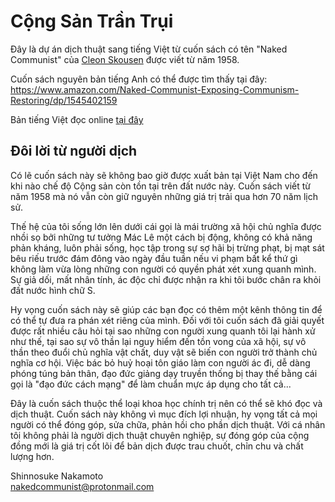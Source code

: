 # Cộng Sản Trần Trụi

Đây là dự án dịch thuật sang tiếng Việt từ cuốn sách có tên "Naked Communist" của
[Cleon Skousen](https://en.wikipedia.org/wiki/W._Cleon_Skousen) được viết
từ năm 1958.

Cuốn sách nguyên bản tiếng Anh có thể được tìm thấy tại đây:  
https://www.amazon.com/Naked-Communist-Exposing-Communism-Restoring/dp/1545402159

Bản tiếng Việt đọc online
[tại đây](https://nakedcommunist.github.io/congsantrantrui/nakedcommunist.html)  

## Đôi lời từ người dịch

Có lẽ cuốn sách này sẽ không bao giờ được xuất bản tại Việt Nam cho đến khi nào
chế độ Cộng sản còn tồn tại trên đất nước này. Cuốn sách viết từ năm 1958 mà nó
vẫn còn giữ nguyên những giá trị trải qua hơn 70 năm lịch sử.

Thế hệ của tôi sống lớn lên dưới
cái gọi là mái trường xã hội chủ nghĩa được nhồi sọ bởi những tư tưởng Mác Lê
một cách bị động, không có khả năng phản kháng, luôn phải sống, học tập trong
sự sợ hãi bị trừng phạt, bị mạt sát bêu riếu trước đám đông vào ngày đầu tuần nếu
vi phạm bất kể thứ gì không làm vừa lòng những con người có quyền phát xét xung
quanh mình. Sự giả dối, mất nhân tính, ác độc chỉ được nhận ra khi tôi bước chân
ra khỏi đất nước hình chữ S.

Hy vọng cuốn sách này sẽ giúp các bạn đọc có thêm một kênh thông tin để có thể
tự đưa ra phán xét riêng của mình. Đối với tôi cuốn sách đã giải quyết được rất
nhiều câu hỏi tại sao những con người xung quanh tôi lại hành xử như thế, tại sao
sự vô thần lại nguy hiểm đến tồn vong của xã hội, sự vô thần theo đuổi chủ nghĩa
vật chất, duy vật sẽ biến con người trở thành chủ nghĩa cơ hội. Việc bác bỏ huỷ
hoại tôn giáo làm con người ác đi, dễ dàng phóng túng bản thân, đạo đức giảng dạy
truyền thống bị thay thế bằng cái gọi là "đạo đức cách mạng" để làm chuẩn mực
áp dụng cho tất cả...

Đây là cuốn sách thuộc thể loại khoa học chính trị nên có thể sẽ khó đọc và dịch thuật.
Cuốn sách này không vì mục đích lợi nhuận, hy vọng tất cả mọi người có thể đóng góp, sửa
chữa, phản hồi cho phần dịch thuật. Với cá nhân tôi không phải là người dịch thuật
chuyên nghiệp, sự đóng góp của cộng đồng mới là giá trị cốt lõi để bản dịch được
trau chuốt, chỉn chu và chất lượng hơn.

Shinnosuke Nakamoto  
nakedcommunist@protonmail.com
